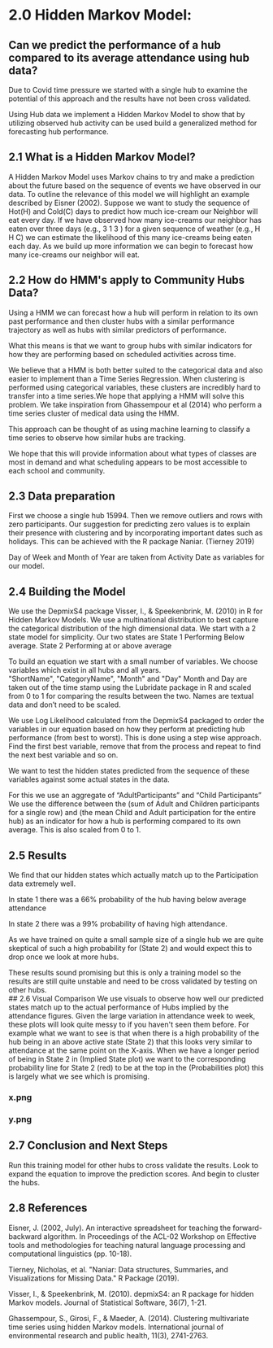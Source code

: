 2.0 Hidden Markov Model:
========================

Can we predict the performance of a hub compared to its average attendance using hub data?
------------------------------------------------------------------------------------------

Due to Covid time pressure we started with a single hub to examine the
potential of this approach and the results have not been cross
validated.

Using Hub data we implement a Hidden Markov Model to show that by
utilizing observed hub activity can be used build a generalized method
for forecasting hub performance.

2.1 What is a Hidden Markov Model?
----------------------------------

A Hidden Markov Model uses Markov chains to try and make a prediction
about the future based on the sequence of events we have observed in our
data. To outline the relevance of this model we will highlight an
example described by Eisner (2002). Suppose we want to study the
sequence of Hot(H) and Cold(C) days to predict how much ice-cream our
Neighbor will eat every day. If we have observed how many ice-creams our
neighbor has eaten over three days (e.g., 3 1 3 ) for a given sequence
of weather (e.g., H H C) we can estimate the likelihood of this many
ice-creams being eaten each day. As we build up more information we can
begin to forecast how many ice-creams our neighbor will eat.

2.2 How do HMM's apply to Community Hubs Data?
----------------------------------------------

Using a HMM we can forecast how a hub will perform in relation to its
own past performance and then cluster hubs with a similar performance
trajectory as well as hubs with similar predictors of performance.

What this means is that we want to group hubs with similar indicators
for how they are performing based on scheduled activities across time.

We believe that a HMM is both better suited to the categorical data and
also easier to implement than a Time Series Regression. When clustering
is performed using categorical variables, these clusters are incredibly
hard to transfer into a time series.We hope that applying a HMM will
solve this problem. We take inspiration from Ghassempour et al (2014)
who perform a time series cluster of medical data using the HMM.

This approach can be thought of as using machine learning to classify a
time series to observe how similar hubs are tracking.

We hope that this will provide information about what types of classes
are most in demand and what scheduling appears to be most accessible to
each school and community.

2.3 Data preparation
--------------------

First we choose a single hub 15994. Then we remove outliers and rows
with zero participants. Our suggestion for predicting zero values is to
explain their presence with clustering and by incorporating important
dates such as holidays. This can be achieved with the R package Naniar.
(Tierney 2019)

Day of Week and Month of Year are taken from Activity Date as variables
for our model.

2.4 Building the Model
----------------------

We use the DepmixS4 package Visser, I., & Speekenbrink, M. (2010) in R
for Hidden Markov Models. We use a multinational distribution to best
capture the categorical distribution of the high dimensional data. We
start with a 2 state model for simplicity. Our two states are State 1
Performing Below average. State 2 Performing at or above average

To build an equation we start with a small number of variables. We
choose variables which exist in all hubs and all years.  
"ShortName", "CategoryName", "Month" and "Day" Month and Day are taken
out of the time stamp using the Lubridate package in R and scaled from 0
to 1 for comparing the results between the two. Names are textual data
and don’t need to be scaled.

We use Log Likelihood calculated from the DepmixS4 packaged to order the
variables in our equation based on how they perform at predicting hub
performance (from best to worst). This is done using a step wise
approach. Find the first best variable, remove that from the process and
repeat to find the next best variable and so on.

We want to test the hidden states predicted from the sequence of these
variables against some actual states in the data.

For this we use an aggregate of “AdultParticipants” and “Child
Participants” We use the difference between the (sum of Adult and
Children participants for a single row) and (the mean Child and Adult
participation for the entire hub) as an indicator for how a hub is
performing compared to its own average. This is also scaled from 0 to 1.

2.5 Results
-----------

We find that our hidden states which actually match up to the
Participation data extremely well.

In state 1 there was a 66% probability of the hub having below average
attendance

In state 2 there was a 99% probability of having high attendance.

As we have trained on quite a small sample size of a single hub we are
quite skeptical of such a high probability for (State 2) and would
expect this to drop once we look at more hubs.

These results sound promising but this is only a training model so the
results are still quite unstable and need to be cross validated by
testing on other hubs.  
\#\# 2.6 Visual Comparison We use visuals to observe how well our
predicted states match up to the actual performance of Hubs implied by
the attendance figures. Given the large variation in attendance week to
week, these plots will look quite messy to if you haven't seen them
before. For example what we want to see is that when there is a high
probability of the hub being in an above active state (State 2) that
this looks very similar to attendance at the same point on the X-axis.
When we have a longer period of being in State 2 in (Implied State plot)
we want to the corresponding probability line for State 2 (red) to be at
the top in the (Probabilities plot) this is largely what we see which is
promising.

### x.png

### y.png

2.7 Conclusion and Next Steps
-----------------------------

Run this training model for other hubs to cross validate the results.
Look to expand the equation to improve the prediction scores. And begin
to cluster the hubs.

2.8 References
--------------

Eisner, J. (2002, July). An interactive spreadsheet for teaching the
forward-backward algorithm. In Proceedings of the ACL-02 Workshop on
Effective tools and methodologies for teaching natural language
processing and computational linguistics (pp. 10-18).

Tierney, Nicholas, et al. "Naniar: Data structures, Summaries, and
Visualizations for Missing Data." R Package (2019).

Visser, I., & Speekenbrink, M. (2010). depmixS4: an R package for hidden
Markov models. Journal of Statistical Software, 36(7), 1-21.

Ghassempour, S., Girosi, F., & Maeder, A. (2014). Clustering
multivariate time series using hidden Markov models. International
journal of environmental research and public health, 11(3), 2741-2763.
